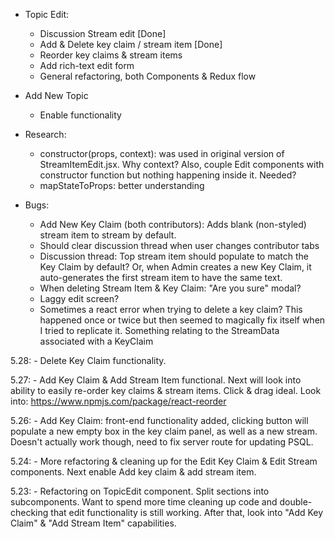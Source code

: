- Topic Edit:
    - Discussion Stream edit [Done]
    - Add & Delete key claim / stream item [Done]
    - Reorder key claims & stream items
    - Add rich-text edit form
    - General refactoring, both Components & Redux flow

- Add New Topic
    - Enable functionality

- Research:
    - constructor(props, context): was used in original version of StreamItemEdit.jsx. Why context?
        Also, couple Edit components with constructor function but nothing happening inside it. Needed?
    - mapStateToProps: better understanding

- Bugs:
    - Add New Key Claim (both contributors): Adds blank (non-styled) stream item to stream by default.
    - Should clear discussion thread when user changes contributor tabs
    - Discussion thread: Top stream item should populate to match the Key Claim by default? Or, when Admin creates a new Key Claim, it auto-generates the first stream item to have the same text.
    - When deleting Stream Item & Key Claim: "Are you sure" modal?
    - Laggy edit screen?
    - Sometimes a react error when trying to delete a key claim? This happened once or twice but then seemed to magically fix itself when I tried to replicate it. Something relating to the StreamData associated with a KeyClaim

5.28:
    - Delete Key Claim functionality.

5.27:
    - Add Key Claim & Add Stream Item functional. Next will look into ability to easily re-order key claims & stream items. Click & drag ideal. Look into: https://www.npmjs.com/package/react-reorder

5.26:
    - Add Key Claim: front-end functionality added, clicking button will populate a new empty box in the key claim panel, as well as a new stream. Doesn't actually work though, need to fix server route for updating PSQL.

5.24:
    - More refactoring & cleaning up for the Edit Key Claim & Edit Stream components. Next enable Add key claim & add stream item.

5.23:
    - Refactoring on TopicEdit component. Split sections into subcomponents. Want to spend more time cleaning up code and double-checking that edit functionality is still working. After that, look into "Add Key Claim" & "Add Stream Item" capabilities.